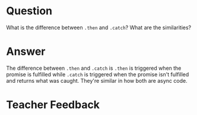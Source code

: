# Question
What is the difference between `.then` and `.catch`? What are the similarities?

# Answer

The difference between `.then` and `.catch` is `.then` is triggered when the promise is fulfilled while `.catch` is triggered when the promise isn't fulfilled and returns what was caught. They're similar in how both are async code.

# Teacher Feedback